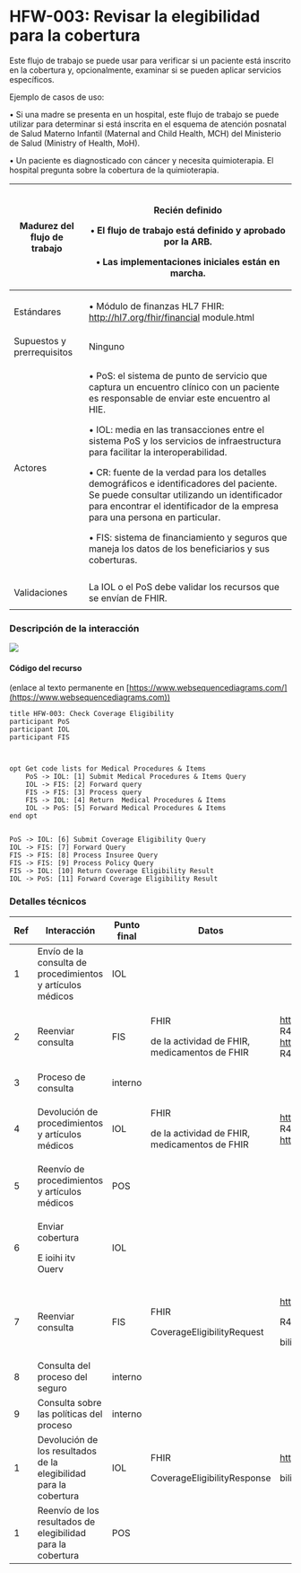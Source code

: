 # HFW-003: Revisar la elegibilidad para la cobertura

Este flujo de trabajo se puede usar para verificar si un paciente está inscrito en la cobertura y, opcionalmente, examinar si se pueden aplicar servicios específicos.

Ejemplo de casos de uso:

•  Si una madre se presenta en un hospital, este flujo de trabajo se puede utilizar para determinar si está inscrita en el esquema de atención posnatal de Salud Materno Infantil (Maternal and Child Health, MCH) del Ministerio de Salud (Ministry of Health, MoH).

•  Un paciente es diagnosticado con cáncer y necesita quimioterapia. El hospital pregunta sobre la cobertura de la quimioterapia.



| <p> </p><p> </p><p> </p><p>Madurez del flujo de trabajo</p> | <p> </p><p><img src="file:///Users/dtrefun/Library/Group%20Containers/UBF8T346G9.Office/TemporaryItems/msohtmlclip/clip_image001.jpg" alt=""></p><p>Recién definido</p><p> </p><p>•     El flujo de trabajo está definido y aprobado por la ARB.</p><p> </p><p>•     Las implementaciones iniciales están en marcha.</p>                                                                                                                                                                                                                                                                                                                     |
| ----------------------------------------------------------- | -------------------------------------------------------------------------------------------------------------------------------------------------------------------------------------------------------------------------------------------------------------------------------------------------------------------------------------------------------------------------------------------------------------------------------------------------------------------------------------------------------------------------------------------------------------------------------------------------------------------------------------------- |
| <p> </p><p> </p><p>Estándares</p>                           | <p> </p><p>•     Módulo de finanzas HL7 FHIR: <a href="http://hl7.org/fhir/financial">http://hl7.org/fhir/financial­</a> module.html</p>                                                                                                                                                                                                                                                                                                                                                                                                                                                                                                     |
| Supuestos y prerrequisitos                                  | Ninguno                                                                                                                                                                                                                                                                                                                                                                                                                                                                                                                                                                                                                                      |
| Actores                                                     | <p>•     PoS: el sistema de punto de servicio que captura un encuentro clínico con un paciente es responsable de enviar este encuentro al HIE.</p><p>•     IOL: media en las transacciones entre el sistema PoS y los servicios de infraestructura para facilitar la interoperabilidad.</p><p>•     CR: fuente de la verdad para los detalles demográficos e identificadores del paciente. Se puede consultar utilizando un identificador para encontrar el identificador de la empresa para una persona en particular.</p><p>•     FIS: sistema de financiamiento y seguros que maneja los datos de los beneficiarios y sus coberturas.</p> |
| <p> </p><p>Validaciones</p>                                 | La IOL o el PoS debe validar los recursos que se envían de FHIR.                                                                                                                                                                                                                                                                                                                                                                                                                                                                                                                                                                             |

### **Descripción de la interacción**

![](https://lh6.googleusercontent.com/nGHZHLc5wa6NUe9utNSFkDWHIl2zaAq88pA-E1anht-t5lIiiZt-aF\_uOfuyYktkd4N2BvAs6Hkcv\_tHVA50L\_0HtSFIfwL8Y09bbodxBCrqdov66xPX\_s4DREqOsGVI8Wbhb9-0)

#### Código del recurso

(enlace al texto permanente en [https://www.websequencediagrams.com/](https://www.websequencediagrams.com))

```
title HFW-003: Check Coverage Eligibility
participant PoS
participant IOL
participant FIS



opt Get code lists for Medical Procedures & Items
	PoS -> IOL: [1] Submit Medical Procedures & Items Query
	IOL -> FIS: [2] Forward query
	FIS -> FIS: [3] Process query
	FIS -> IOL: [4] Return  Medical Procedures & Items
	IOL -> PoS: [5] Forward Medical Procedures & Items
end opt
 

PoS -> IOL: [6] Submit Coverage Eligibility Query
IOL -> FIS: [7] Forward Query
FIS -> FIS: [8] Process Insuree Query
FIS -> FIS: [9] Process Policy Query
FIS -> IOL: [10] Return Coverage Eligibility Result
IOL -> PoS: [11] Forward Coverage Eligibility Result
```

### **Detalles técnicos**



| Ref                                      | Interacción                                                                     | Punto final                                | Datos                                                                                   | Especificaciones de la transacción                                                                                                                                                |
| ---------------------------------------- | ------------------------------------------------------------------------------- | ------------------------------------------ | --------------------------------------------------------------------------------------- | --------------------------------------------------------------------------------------------------------------------------------------------------------------------------------- |
| <p> </p><p>1</p>                         | Envío de la consulta de procedimientos y artículos médicos                      | <p> </p><p>IOL</p>                         |                                                                                         |                                                                                                                                                                                   |
| <p> </p><p> </p><p> </p><p> </p><p>2</p> | <p> </p><p> </p><p> </p><p> </p><p>Reenviar consulta</p>                        | <p> </p><p> </p><p> </p><p> </p><p>FIS</p> | <p> </p><p> </p><p> </p><p>FHIR</p><p>de la actividad de FHIR, medicamentos de FHIR</p> | <p> </p><p> </p><p><a href="http://hl7.org/fhir">http://hl7.org/fhir</a> R4/activitydefiniti on.html <a href="http://hl7.org/fhir/">http://hl7.org/fhir/</a> R4/medication.ht</p> |
| 3                                        | Proceso de consulta                                                             | interno                                    |                                                                                         |                                                                                                                                                                                   |
| <p> </p><p> </p><p> </p><p> </p><p>4</p> | <p> </p><p> </p><p> </p><p>Devolución de procedimientos y artículos médicos</p> | <p> </p><p> </p><p> </p><p> </p><p>IOL</p> | <p> </p><p> </p><p> </p><p>FHIR</p><p>de la actividad de FHIR, medicamentos de FHIR</p> | <p> </p><p> </p><p><a href="http://hl7.org/fhir/">http://hl7.org/fhir/</a> R4/activitydefiniti on.html <a href="http://hl7.org/fhir">http://hl7.org/fhir</a> R4/medication.h</p>  |
| <p> </p><p> </p><p>5</p>                 | Reenvío de procedimientos y artículos médicos                                   | <p> </p><p> </p><p>POS</p>                 |                                                                                         |                                                                                                                                                                                   |
| <p> </p><p>6</p>                         | <p>Enviar cobertura</p><p> </p><p>E ioihi itv Ouerv</p><p> </p>                 | <p> </p><p>IOL</p>                         |                                                                                         |                                                                                                                                                                                   |
| <p> </p><p> </p><p>7</p>                 | Reenviar consulta                                                               | <p> </p><p>FIS</p>                         | <p>FHIR</p><p>CoverageEligibilityRequest</p><p> </p>                                    | <p>http://hl7.org/fhir/</p><p>R4/coverageeligi</p><p> </p><p>bilityrequest. html</p>                                                                                              |
| <p> </p><p> </p><p>8</p>                 | Consulta del proceso del seguro                                                 | <p> </p><p>interno</p>                     |                                                                                         |                                                                                                                                                                                   |
| <p> </p><p> </p><p>9</p>                 | Consulta sobre las políticas del proceso                                        | <p> </p><p>interno</p>                     |                                                                                         |                                                                                                                                                                                   |
| <p> </p><p> </p><p>1</p>                 | Devolución de los resultados de la elegibilidad para la cobertura               | <p> </p><p>IOL</p>                         | <p>FHIR</p><p>CoverageEligibilityResponse</p>                                           | <p>http://hl7.org/fhir/R4/coverageeligi</p><p>bilityresponse.html</p>                                                                                                             |
| <p> </p><p> </p><p>1</p>                 | Reenvío de los resultados de elegibilidad para la cobertura                     | <p> </p><p>POS</p>                         |                                                                                         |                                                                                                                                                                                   |
